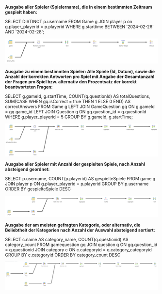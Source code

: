 **Ausgabe aller Spieler (Spielername), die in einem bestimmten Zeitraum gespielt haben:**

SELECT DISTINCT p.username
FROM Game g
JOIN player p on g.player_playerid = p.playerid
WHERE g.starttime BETWEEN '2024-02-26' AND '2024-02-28';

![img_3.png](img_3.png)

**Ausgabe zu einem bestimmten Spieler: Alle Spiele (Id, Datum), sowie die Anzahl der korrekten Antworten pro Spiel mit Angabe der Gesamtanzahl der Fragen pro Spiel bzw. alternativ den Prozentsatz der korrekt beantworteten Fragen:**

SELECT g.gameId, g.startTime,
COUNT(q.questionId) AS totalQuestions,
SUM(CASE WHEN gq.isCorrect = true THEN 1 ELSE 0 END) AS correctAnswers
FROM Game g
LEFT JOIN GameQuestion gq ON g.gameId = gq.game_id
LEFT JOIN Question q ON gq.question_id = q.questionId
WHERE g.player_playerid = 5
GROUP BY g.gameId, g.startTime;

![img.png](img.png)

**Ausgabe aller Spieler mit Anzahl der gespielten Spiele, nach Anzahl absteigend geordnet:**

SELECT p.username, COUNT(p.playerid) AS gespielteSpiele
FROM game g
JOIN player p ON g.player_playerid = p.playerid
GROUP BY p.username
ORDER BY gespielteSpiele DESC

![img_1.png](img_1.png)

**Ausgabe der am meisten gefragten Kategorie, oder alternativ, die Beliebtheit der Kategorien nach Anzahl der Auswahl absteigend sortiert:**

SELECT c.name AS category_name, COUNT(q.questionid) AS category_count
FROM gamequestion gq
JOIN question q ON gq.question_id = q.questionid
JOIN category c ON c.categoryid = q.category_categoryid
GROUP BY c.categoryid
ORDER BY category_count DESC

![img_2.png](img_2.png)